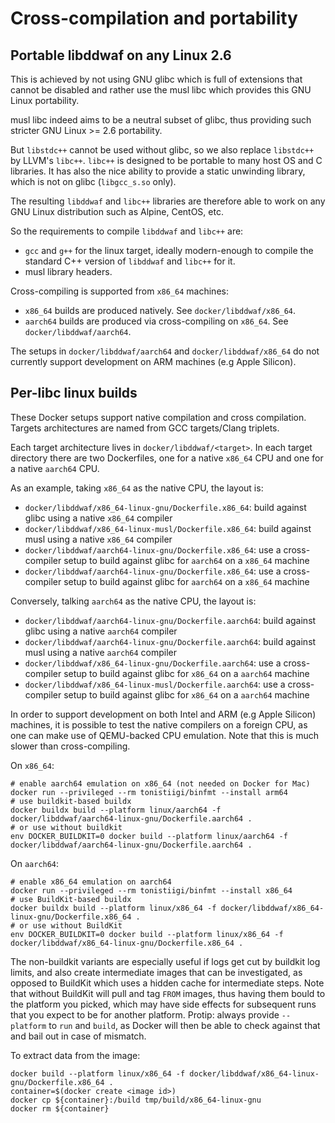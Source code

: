 # Cross-compilation and portability

## Portable libddwaf on any Linux 2.6

This is achieved by not using GNU glibc which is full of extensions that cannot be disabled and rather use the musl libc which provides this GNU Linux portability.

musl libc indeed aims to be a neutral subset of glibc, thus providing such stricter GNU Linux >= 2.6 portability.

But `libstdc++` cannot be used without glibc, so we also replace `libstdc++` by LLVM's `libc++`. `libc++` is designed to be portable to many host OS and C libraries. It has also the nice ability to provide a static unwinding library, which is not on glibc (`libgcc_s.so` only).

The resulting `libddwaf` and `libc++` libraries are therefore able to work on any GNU Linux distribution such as Alpine, CentOS, etc.

So the requirements to compile `libddwaf` and `libc++` are:

- `gcc` and `g++` for the linux target, ideally modern-enough to compile the standard C++ version of `libddwaf` and `libc++` for it.
- musl library headers.

Cross-compiling is supported from `x86_64` machines:

- `x86_64` builds are produced natively. See `docker/libddwaf/x86_64`.
- `aarch64` builds are produced via cross-compiling on `x86_64`. See `docker/libddwaf/aarch64`.

The setups in `docker/libddwaf/aarch64` and `docker/libddwaf/x86_64` do not currently support development on ARM machines (e.g Apple Silicon).

## Per-libc linux builds

These Docker setups support native compilation and cross compilation. Targets architectures are named from GCC targets/Clang triplets.

Each target architecture lives in `docker/libddwaf/<target>`. In each target directory there are two Dockerfiles, one for a native `x86_64` CPU and one for a native `aarch64` CPU.

As an example, taking `x86_64` as the native CPU, the layout is:

- `docker/libddwaf/x86_64-linux-gnu/Dockerfile.x86_64`: build against glibc using a native `x86_64` compiler
- `docker/libddwaf/x86_64-linux-musl/Dockerfile.x86_64`: build against musl using a native `x86_64` compiler
- `docker/libddwaf/aarch64-linux-gnu/Dockerfile.x86_64`: use a cross-compiler setup to build against glibc for `aarch64` on a `x86_64` machine
- `docker/libddwaf/aarch64-linux-gnu/Dockerfile.x86_64`: use a cross-compiler setup to build against glibc for `aarch64` on a `x86_64` machine

Conversely, talking `aarch64` as the native CPU, the layout is:

- `docker/libddwaf/aarch64-linux-gnu/Dockerfile.aarch64`: build against glibc using a native `aarch64` compiler
- `docker/libddwaf/aarch64-linux-gnu/Dockerfile.aarch64`: build against musl using a native `aarch64` compiler
- `docker/libddwaf/x86_64-linux-gnu/Dockerfile.aarch64`: use a cross-compiler setup to build against glibc for `x86_64` on a `aarch64` machine
- `docker/libddwaf/x86_64-linux-musl/Dockerfile.aarch64`: use a cross-compiler setup to build against glibc for `x86_64` on a `aarch64` machine

In order to support development on both Intel and ARM (e.g Apple Silicon) machines, it is possible to test the native compilers on a foreign CPU, as one can make use of QEMU-backed CPU emulation. Note that this is much slower than cross-compiling.

On `x86_64`:

```
# enable aarch64 emulation on x86_64 (not needed on Docker for Mac)
docker run --privileged --rm tonistiigi/binfmt --install arm64
# use buildkit-based buildx
docker buildx build --platform linux/aarch64 -f docker/libddwaf/aarch64-linux-gnu/Dockerfile.aarch64 .
# or use without buildkit
env DOCKER_BUILDKIT=0 docker build --platform linux/aarch64 -f docker/libddwaf/aarch64-linux-gnu/Dockerfile.aarch64 .
```

On `aarch64`:

```
# enable x86_64 emulation on aarch64
docker run --privileged --rm tonistiigi/binfmt --install x86_64
# use BuildKit-based buildx
docker buildx build --platform linux/x86_64 -f docker/libddwaf/x86_64-linux-gnu/Dockerfile.x86_64 .
# or use without BuildKit
env DOCKER_BUILDKIT=0 docker build --platform linux/x86_64 -f docker/libddwaf/x86_64-linux-gnu/Dockerfile.x86_64 .
```

The non-buildkit variants are especially useful if logs get cut by buildkit log limits, and also create intermediate images that can be investigated, as opposed to BuildKit which uses a hidden cache for intermediate steps. Note that without BuildKit will pull and tag `FROM` images, thus having them bould to the platform you picked, which may have side effects for subsequent runs that you expect to be for another platform. Protip: always provide `--platform` to `run` and `build`, as Docker will then be able to check against that and bail out in case of mismatch.

To extract data from the image:

```
docker build --platform linux/x86_64 -f docker/libddwaf/x86_64-linux-gnu/Dockerfile.x86_64 .
container=$(docker create <image id>)
docker cp ${container}:/build tmp/build/x86_64-linux-gnu
docker rm ${container}
```

